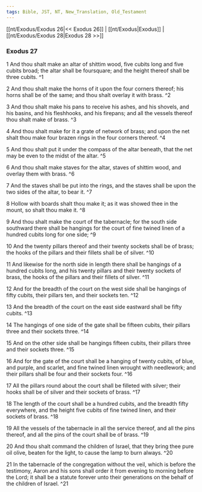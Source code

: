 ```yaml
---
tags: Bible, JST, NT, New_Translation, Old_Testament
---
```


[[nt/Exodus/Exodus 26|<< Exodus 26]] | [[nt/Exodus|Exodus]] | [[nt/Exodus/Exodus 28|Exodus 28 >>]]

### Exodus 27

1 And thou shalt make an altar of shittim wood, five cubits long and five cubits broad; the altar shall be foursquare; and the height thereof shall be three cubits.  ^1

2 And thou shalt make the horns of it upon the four corners thereof; his horns shall be of the same; and thou shalt overlay it with brass.  ^2

3 And thou shalt make his pans to receive his ashes, and his shovels, and his basins, and his fleshhooks, and his firepans; and all the vessels thereof thou shalt make of brass.  ^3

4 And thou shalt make for it a grate of network of brass; and upon the net shalt thou make four brazen rings in the four corners thereof.  ^4

5 And thou shalt put it under the compass of the altar beneath, that the net may be even to the midst of the altar.  ^5

6 And thou shalt make staves for the altar, staves of shittim wood, and overlay them with brass.  ^6

7 And the staves shall be put into the rings, and the staves shall be upon the two sides of the altar, to bear it.  ^7

8 Hollow with boards shalt thou make it; as it was showed thee in the mount, so shalt thou make it.  ^8

9 And thou shalt make the court of the tabernacle; for the south side southward there shall be hangings for the court of fine twined linen of a hundred cubits long for one side;  ^9

10 And the twenty pillars thereof and their twenty sockets shall be of brass; the hooks of the pillars and their fillets shall be of silver.  ^10

11 And likewise for the north side in length there shall be hangings of a hundred cubits long, and his twenty pillars and their twenty sockets of brass, the hooks of the pillars and their fillets of silver.  ^11

12 And for the breadth of the court on the west side shall be hangings of fifty cubits, their pillars ten, and their sockets ten.  ^12

13 And the breadth of the court on the east side eastward shall be fifty cubits.  ^13

14 The hangings of one side of the gate shall be fifteen cubits, their pillars three and their sockets three.  ^14

15 And on the other side shall be hangings fifteen cubits, their pillars three and their sockets three.  ^15

16 And for the gate of the court shall be a hanging of twenty cubits, of blue, and purple, and scarlet, and fine twined linen wrought with needlework; and their pillars shall be four and their sockets four.  ^16

17 All the pillars round about the court shall be filleted with silver; their hooks shall be of silver and their sockets of brass.  ^17

18 The length of the court shall be a hundred cubits, and the breadth fifty everywhere, and the height five cubits of fine twined linen, and their sockets of brass.  ^18

19 All the vessels of the tabernacle in all the service thereof, and all the pins thereof, and all the pins of the court shall be of brass.  ^19

20 And thou shalt command the children of Israel, that they bring thee pure oil olive, beaten for the light, to cause the lamp to burn always.  ^20

21 In the tabernacle of the congregation without the veil, which is before the testimony, Aaron and his sons shall order it from evening to morning before the Lord; it shall be a statute forever unto their generations on the behalf of the children of Israel.  ^21

 
